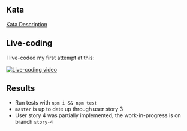 ## Kata

[Kata Description](http://codingdojo.org/kata/BankOCR/)

## Live-coding

I live-coded my first attempt at this:

[![Live-coding video](https://img.youtube.com/vi/dd-jCEkWvpM/0.jpg)](https://www.youtube.com/watch?v=dd-jCEkWvpM)

## Results

* Run tests with `npm i && npm test`
* `master` is up to date up through user story 3
* User story 4 was partially implemented, the work-in-progress is on branch `story-4`
